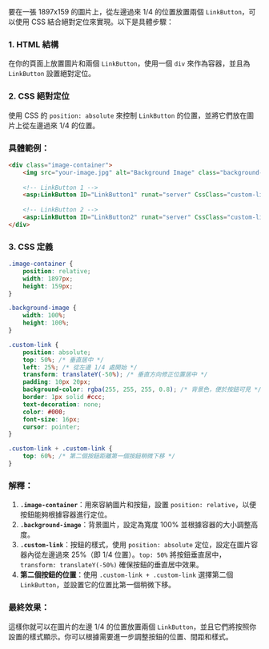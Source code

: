 要在一張 1897x159 的圖片上，從左邊過來 1/4 的位置放置兩個 `LinkButton`，可以使用 CSS 結合絕對定位來實現。以下是具體步驟：

### 1. **HTML 結構**
   在你的頁面上放置圖片和兩個 `LinkButton`，使用一個 `div` 來作為容器，並且為 `LinkButton` 設置絕對定位。

### 2. **CSS 絕對定位**
   使用 CSS 的 `position: absolute` 來控制 `LinkButton` 的位置，並將它們放在圖片上從左邊過來 1/4 的位置。

### 具體範例：

```html
<div class="image-container">
    <img src="your-image.jpg" alt="Background Image" class="background-image" />
    
    <!-- LinkButton 1 -->
    <asp:LinkButton ID="LinkButton1" runat="server" CssClass="custom-link">Link 1</asp:LinkButton>
    
    <!-- LinkButton 2 -->
    <asp:LinkButton ID="LinkButton2" runat="server" CssClass="custom-link">Link 2</asp:LinkButton>
</div>
```

### 3. **CSS 定義**

```css
.image-container {
    position: relative;
    width: 1897px;
    height: 159px;
}

.background-image {
    width: 100%;
    height: 100%;
}

.custom-link {
    position: absolute;
    top: 50%; /* 垂直居中 */
    left: 25%; /* 從左邊 1/4 處開始 */
    transform: translateY(-50%); /* 垂直方向修正位置居中 */
    padding: 10px 20px;
    background-color: rgba(255, 255, 255, 0.8); /* 背景色，便於按鈕可見 */
    border: 1px solid #ccc;
    text-decoration: none;
    color: #000;
    font-size: 16px;
    cursor: pointer;
}

.custom-link + .custom-link {
    top: 60%; /* 第二個按鈕距離第一個按鈕稍微下移 */
}
```

### 解釋：
1. **`.image-container`**：用來容納圖片和按鈕，設置 `position: relative`，以便按鈕能夠根據容器進行定位。
2. **`.background-image`**：背景圖片，設定為寬度 100% 並根據容器的大小調整高度。
3. **`.custom-link`**：按鈕的樣式，使用 `position: absolute` 定位，設定在圖片容器內從左邊過來 25%（即 1/4 位置）。`top: 50%` 將按鈕垂直居中，`transform: translateY(-50%)` 確保按鈕的垂直居中效果。
4. **第二個按鈕的位置**：使用 `.custom-link + .custom-link` 選擇第二個 `LinkButton`，並設置它的位置比第一個稍微下移。

### 最終效果：
這樣你就可以在圖片的左邊 1/4 的位置放置兩個 `LinkButton`，並且它們將按照你設置的樣式顯示。你可以根據需要進一步調整按鈕的位置、間距和樣式。


